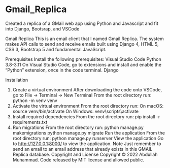 # Gmail_Replica
Created a replica of a GMail web app using Python and Javascript and fit into Django, Bootsrap, and VSCode

Gmail Replica
This is an email client that I named Gmail Replica. The system makes API calls to send and receive emails built using Django 4, HTML 5, CSS 3, Bootstrap 5 and fundamental JavaScript.



Prerequisites
Install the following prerequisites:
Visual Studio Code
Python 3.8-3.11
On Visual Studio Code, go to extensions and install and enable the “Python” extension, once in the code terminal.
Django 


Installation
1. Create a virtual environment
After downloading the code onto VSCode, go to File -> Terminal -> New Terminal
From the root directory run:
python -m venv venv
2. Activate the virtual environment
From the root directory run:
On macOS:
source venv/bin/activate
On Windows:
venv\scripts\activate
3. Install required dependencies
From the root directory run:
pip install -r requirements.txt
4. Run migrations
From the root directory run:
python manage.py makemigrations
python manage.py migrate
Run the application
From the root directory run:
python manage.py runserver
View the application
Go to http://127.0.0.1:8000/ to view the application.
Note
Just remember to send an email to an email address that already exists in this GMAIL Replica database.
Copyright and License
Copyright © 2022 Abdullah Muhammad. Code released by MIT license and allowed public.


